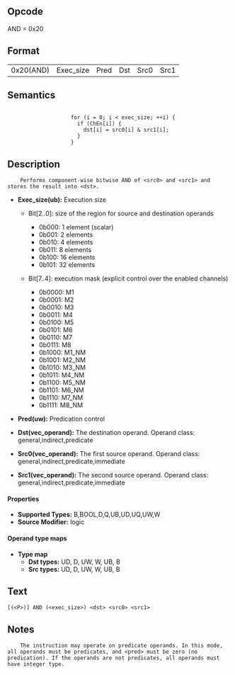 <!---======================= begin_copyright_notice ============================

Copyright (C) 2020-2022 Intel Corporation

SPDX-License-Identifier: MIT

============================= end_copyright_notice ==========================-->

## Opcode

  AND = 0x20

## Format

| | | | | | |
| --- | --- | --- | --- | --- | --- |
| 0x20(AND) | Exec_size | Pred | Dst | Src0 | Src1 |


## Semantics


```

                    for (i = 0; i < exec_size; ++i) {
                      if (ChEn[i]) {
                        dst[i] = src0[i] & src1[i];
                      }
                    }
```

## Description





```
    Performs component-wise bitwise AND of <src0> and <src1> and stores the result into <dst>.
```


- **Exec_size(ub):** Execution size

  - Bit[2..0]: size of the region for source and destination operands

    - 0b000:  1 element (scalar)
    - 0b001:  2 elements
    - 0b010:  4 elements
    - 0b011:  8 elements
    - 0b100:  16 elements
    - 0b101:  32 elements
  - Bit[7..4]: execution mask (explicit control over the enabled channels)

    - 0b0000:  M1
    - 0b0001:  M2
    - 0b0010:  M3
    - 0b0011:  M4
    - 0b0100:  M5
    - 0b0101:  M6
    - 0b0110:  M7
    - 0b0111:  M8
    - 0b1000:  M1_NM
    - 0b1001:  M2_NM
    - 0b1010:  M3_NM
    - 0b1011:  M4_NM
    - 0b1100:  M5_NM
    - 0b1101:  M6_NM
    - 0b1110:  M7_NM
    - 0b1111:  M8_NM

- **Pred(uw):** Predication control


- **Dst(vec_operand):** The destination operand. Operand class: general,indirect,predicate


- **Src0(vec_operand):** The first source operand. Operand class: general,indirect,predicate,immediate


- **Src1(vec_operand):** The second source operand. Operand class: general,indirect,predicate,immediate


#### Properties
- **Supported Types:** B,BOOL,D,Q,UB,UD,UQ,UW,W
- **Source Modifier:** logic


#### Operand type maps
- **Type map**
  -  **Dst types:** UD, D, UW, W, UB, B
  -  **Src types:** UD, D, UW, W, UB, B


## Text
```
[(<P>)] AND (<exec_size>) <dst> <src0> <src1>
```

## Notes





```
    The instruction may operate on predicate operands. In this mode, all operands must be predicates, and <pred> must be zero (no predication). If the operands are not predicates, all operands must have integer type.
```

